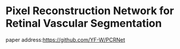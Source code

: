 # Pixel Reconstruction Network for Retinal Vascular Segmentation
paper address:https://github.com/YF-W/PCRNet
